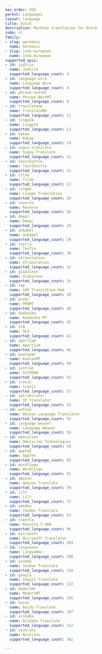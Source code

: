 ```yaml
---
nav_order: 958
parent: Languages
layout: language
title: Dutch
description: Machine translation for Dutch
code: nl
family:
- slug: germanic
  name: Germanic
- slug: indo-european
  name: Indo-European
supported_apis:
- id: judicio
  name: Judicio
  supported_language_count: 4
- id: language-wire
  name: Language Wire
  supported_language_count: 8
- id: phrase-nextmt
  name: Phrase NextMT
  supported_language_count: 8
- id: translateme
  name: TranslateMe
  supported_language_count: 11
- id: lingo24
  name: Lingo24
  supported_language_count: 13
- id: kakao
  name: Kakao
  supported_language_count: 19
- id: sogou-translate
  name: Sogou Translate
  supported_language_count: 21
- id: textshuttle
  name: TextShuttle
  supported_language_count: 21
- id: tilde
  name: Tilde
  supported_language_count: 22
- id: lingmo
  name: Lingmo Translation
  supported_language_count: 26
- id: reverso
  name: Reverso
  supported_language_count: 26
- id: deepl
  name: DeepL
  supported_language_count: 29
- id: unbabel
  name: Unbabel
  supported_language_count: 29
- id: textra
  name: TexTra
  supported_language_count: 30
- id: etranslation
  name: eTranslation
  supported_language_count: 32
- id: globalese
  name: Globalese
  supported_language_count: 34
- id: sap
  name: SAP Translation Hub
  supported_language_count: 39
- id: promt
  name: PROMT
  supported_language_count: 40
- id: kodensha
  name: Kodensha MT
  supported_language_count: 41
- id: xl8
  name: XL8
  supported_language_count: 41
- id: apertium
  name: Apertium
  supported_language_count: 46
- id: kantanmt
  name: KantanMT
  supported_language_count: 50
- id: systran
  name: SYSTRAN
  supported_language_count: 52
- id: iconic
  name: Iconic
  supported_language_count: 53
- id: iptranslator
  name: IP Translator
  supported_language_count: 53
- id: watson
  name: Watson Language Translator
  supported_language_count: 55
- id: language-weaver
  name: Language Weaver
  supported_language_count: 58
- id: omniscien
  name: Omniscien Technologies
  supported_language_count: 58
- id: apptek
  name: AppTek
  supported_language_count: 65
- id: wordlingo
  name: Wordlingo
  supported_language_count: 65
- id: amazon
  name: Amazon Translate
  supported_language_count: 70
- id: lilt
  name: Lilt
  supported_language_count: 72
- id: yandex
  name: Yandex Translate
  supported_language_count: 93
- id: rozetta
  name: Rozetta T-400
  supported_language_count: 96
- id: microsoft
  name: Microsoft Translator
  supported_language_count: 103
- id: lingvanex
  name: LingvaNex
  supported_language_count: 108
- id: youdao
  name: Youdao Translate
  supported_language_count: 110
- id: google
  name: Google Translate
  supported_language_count: 132
- id: modernmt
  name: ModernMT
  supported_language_count: 195
- id: baidu
  name: Baidu Translate
  supported_language_count: 197
- id: alibaba
  name: Alibaba Translate
  supported_language_count: 212
- id: niutrans
  name: Niutrans
  supported_language_count: 381

---
```


